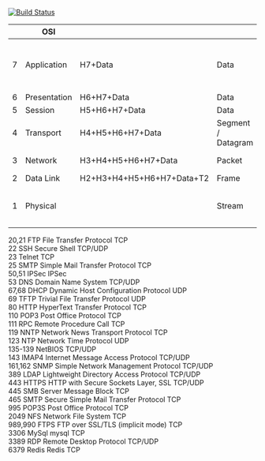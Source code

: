 [![Build Status](https://travis-ci.org/joemccann/dillinger.svg?branch=master)](https://travis-ci.org/joemccann/dillinger)


|   | OSI          |                            |                    | TCP/IP       |   |  Protocols                                                 |
|-- |--            |--                          |--                  |--            |-- | --                                                         |
| 7 | Application  | H7+Data                    | Data               | Application  | 4 | HTTP, HTTPS, SMTP, POP3, IMAP, SSH, FTP, SNMP, Telnet, RDP |
| 6 | Presentation | H6+H7+Data                 | Data               |              |   |                                                            |
| 5 | Session      | H5+H6+H7+Data              | Data               |              |   |                                                            |
| 4 | Transport    | H4+H5+H6+H7+Data           | Segment / Datagram | Transport    | 3 | TCP, UDP                                                   |
| 3 | Network      | H3+H4+H5+H6+H7+Data        | Packet             | Internet     | 2 | IPv4, IPv6, ICMP, IPSec                                    |
| 2 | Data Link    | H2+H3+H4+H5+H6+H7+Data+T2  | Frame              |              |   |                                                            |
| 1 | Physical     |                            | Stream             | Link         | 1 | ARP, Ethernet(802.3), WiFi(802.11), DSL, Bluetooth         |



20,21              FTP     File Transfer Protocol                 TCP      
22                 SSH     Secure Shell                           TCP/UDP  
23                 Telnet                                         TCP      
25                 SMTP    Simple Mail Transfer Protocol          TCP      
50,51              IPSec   IPSec                                             
53                 DNS     Domain Name System                     TCP/UDP  
67,68              DHCP    Dynamic Host Configuration Protocol    UDP      
69                 TFTP    Trivial File Transfer Protocol         UDP      
80                 HTTP    HyperText Transfer Protocol            TCP      
110                POP3    Post Office Protocol                   TCP      
111                RPC     Remote Procedure Call                  TCP      
119                NNTP    Network News Transport Protocol        TCP      
123                NTP     Network Time Protocol                  UDP      
135-139                    NetBIOS                                TCP/UDP  
143                IMAP4   Internet Message Access Protocol       TCP/UDP  
161,162            SNMP    Simple Network Management Protocol     TCP/UDP  
389                LDAP    Lightweight Directory Access Protocol  TCP/UDP  
443                HTTPS   HTTP with Secure Sockets Layer, SSL    TCP/UDP  
445                SMB     Server Message Block                   TCP      
465                SMTP    Secure Simple Mail Transfer Protocol   TCP      
995                POP3S   Post Office Protocol                   TCP      
2049               NFS     Network File System                    TCP      
989,990            FTPS    FTP over SSL/TLS (implicit mode)       TCP      
3306               MySql   mysql                                  TCP      
3389               RDP     Remote Desktop Protocol                TCP/UDP  
6379               Redis   Redis                                  TCP      